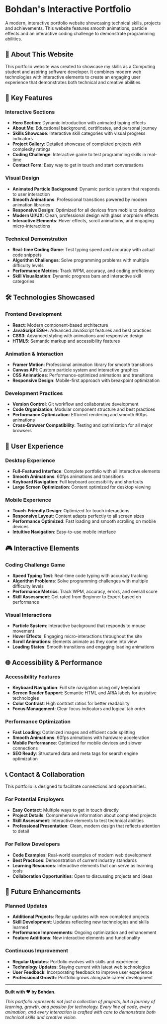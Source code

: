 # Bohdan's Interactive Portfolio

A modern, interactive portfolio website showcasing technical skills, projects and achievements. This website features smooth animations, particle effects and an interactive coding challenge to demonstrate programming abilities.

## 🌟 About This Website

This portfolio website was created to showcase my skills as a Computing student and aspiring software developer. It combines modern web technologies with interactive elements to create an engaging user experience that demonstrates both technical and creative abilities.

## 🚀 Key Features

### Interactive Sections
- **Hero Section**: Dynamic introduction with animated typing effects
- **About Me**: Educational background, certificates, and personal journey
- **Skills Showcase**: Interactive skill categories with visual progress indicators
- **Project Gallery**: Detailed showcase of completed projects with complexity ratings
- **Coding Challenge**: Interactive game to test programming skills in real-time
- **Contact Form**: Easy way to get in touch and start conversations

### Visual Design
- **Animated Particle Background**: Dynamic particle system that responds to user interaction
- **Smooth Animations**: Professional transitions powered by modern animation libraries
- **Responsive Design**: Optimized for all devices from mobile to desktop
- **Modern UI/UX**: Clean, professional design with glass morphism effects
- **Interactive Elements**: Hover effects, scroll animations, and engaging micro-interactions

### Technical Demonstration
- **Real-time Coding Game**: Test typing speed and accuracy with actual code snippets
- **Algorithm Challenges**: Solve programming problems with multiple difficulty levels
- **Performance Metrics**: Track WPM, accuracy, and coding proficiency
- **Skill Visualization**: Dynamic progress bars and interactive skill categories

## 🛠️ Technologies Showcased

### Frontend Development
- **React**: Modern component-based architecture
- **JavaScript ES6+**: Advanced JavaScript features and best practices
- **CSS3**: Advanced styling with animations and responsive design
- **HTML5**: Semantic markup and accessibility features

### Animation & Interaction
- **Framer Motion**: Professional animation library for smooth transitions
- **Canvas API**: Custom particle system and interactive graphics
- **CSS Animations**: Performance-optimized animations and transitions
- **Responsive Design**: Mobile-first approach with breakpoint optimization

### Development Practices
- **Version Control**: Git workflow and collaborative development
- **Code Organization**: Modular component structure and best practices
- **Performance Optimization**: Efficient rendering and smooth 60fps animations
- **Cross-Browser Compatibility**: Testing and optimization for all major browsers

## 📱 User Experience

### Desktop Experience
- **Full-Featured Interface**: Complete portfolio with all interactive elements
- **Smooth Animations**: 60fps animations and transitions
- **Keyboard Navigation**: Full keyboard accessibility and shortcuts
- **Large Screen Optimization**: Content optimized for desktop viewing

### Mobile Experience
- **Touch-Friendly Design**: Optimized for touch interactions
- **Responsive Layout**: Content adapts perfectly to all screen sizes
- **Performance Optimized**: Fast loading and smooth scrolling on mobile devices
- **Intuitive Navigation**: Easy-to-use mobile interface

## 🎮 Interactive Elements

### Coding Challenge Game
- **Speed Typing Test**: Real-time code typing with accuracy tracking
- **Algorithm Problems**: Solve programming challenges with multiple difficulty levels
- **Performance Metrics**: Track WPM, accuracy, errors, and overall score
- **Skill Assessment**: Get rated from Beginner to Expert based on performance

### Visual Interactions
- **Particle System**: Interactive background that responds to mouse movement
- **Hover Effects**: Engaging micro-interactions throughout the site
- **Scroll Animations**: Elements animate as they come into view
- **Loading States**: Smooth transitions and engaging loading animations

## 🌐 Accessibility & Performance

### Accessibility Features
- **Keyboard Navigation**: Full site navigation using only keyboard
- **Screen Reader Support**: Semantic HTML and ARIA labels for assistive technologies
- **Color Contrast**: High contrast ratios for better readability
- **Focus Management**: Clear focus indicators and logical tab order

### Performance Optimization
- **Fast Loading**: Optimized images and efficient code splitting
- **Smooth Animations**: 60fps animations with hardware acceleration
- **Mobile Performance**: Optimized for mobile devices and slower connections
- **SEO Ready**: Structured data and meta tags for search engine optimization

## 📞 Contact & Collaboration

This portfolio is designed to facilitate connections and opportunities:

### For Potential Employers
- **Easy Contact**: Multiple ways to get in touch directly
- **Project Details**: Comprehensive information about completed projects
- **Skill Assessment**: Interactive elements to test technical abilities
- **Professional Presentation**: Clean, modern design that reflects attention to detail

### For Fellow Developers
- **Code Examples**: Real-world examples of modern web development
- **Best Practices**: Demonstration of current industry standards
- **Learning Resources**: Interactive elements that can serve as learning tools
- **Collaboration Opportunities**: Open to discussing projects and ideas

## 🚀 Future Enhancements

### Planned Updates
- **Additional Projects**: Regular updates with new completed projects
- **Skill Development**: Updates reflecting new technologies and skills learned
- **Performance Improvements**: Ongoing optimization and enhancement
- **Feature Additions**: New interactive elements and functionality

### Continuous Improvement
- **Regular Updates**: Portfolio evolves with skills and experience
- **Technology Updates**: Staying current with latest web technologies
- **User Feedback**: Incorporating feedback to improve user experience
- **Professional Growth**: Portfolio grows alongside career development

---

**Built with ❤️ by Bohdan.**

*This portfolio represents not just a collection of projects, but a journey of learning, growth, and passion for technology. Every line of code, every animation, and every interaction is crafted with care to demonstrate both technical skills and creative vision.*
